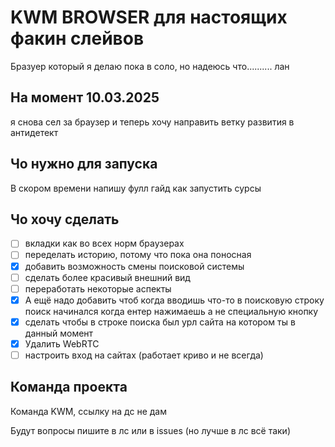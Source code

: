 # KWM BROWSER для настоящих факин слейвов
Бразуер который я делаю пока в соло, но надеюсь что.......... лан

## На момент 10.03.2025
я снова сел за браузер и теперь хочу направить ветку развития в антидетект



## Чо нужно для запуска
В скором времени напишу фулл гайд как запустить сурсы




## Чо хочу сделать
- [ ] вкладки как во всех норм браузерах 
- [ ] переделать историю, потому что пока она поносная
- [x] добавить возможность смены поисковой системы
- [ ] сделать более красивый внешний вид
- [ ] переработать некоторые аспекты
- [x] А ещё надо добавить чтоб когда вводишь что-то в поисковую строку поиск начинался когда ентер нажимаешь а не специальную кнопку 
- [x] сделать чтобы в строке поиска был урл сайта на котором ты в данный момент 
- [x] Удалить WebRTC
- [ ] настроить вход на сайтах (работает криво и не всегда)

## Команда проекта
Команда KWM, ссылку на дс не дам

Будут вопросы пишите в лс или в issues (но лучше в лс всё таки)

